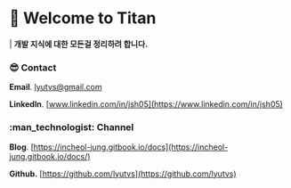 # 👋 Welcome to Titan


| **개발 지식에 대한 모든걸 정리하려 합니다.**


### :sunglasses: Contact

&#x20; **Email**. [lyutvs@gmail.com](http://localhost:5000/u/lnPNhMFAedhb62sgEmGjyAjN7VX2)

&#x20; **LinkedIn**. [www.linkedin.com/in/jsh05](https://www.linkedin.com/in/jsh05)

### :man\_technologist: Channel&#x20;

&#x20; **Blog**. [https://incheol-jung.gitbook.io/docs](https://incheol-jung.gitbook.io/docs/)

&#x20; **Github.** [https://github.com/lyutvs](https://github.com/lyutvs)
